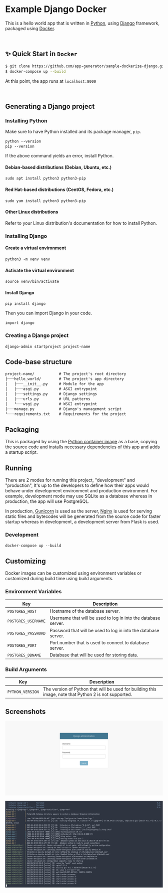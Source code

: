 # Example Django Docker

This is a hello world app that is written in [Python](https://www.python.org/), using [Django](https://www.djangoproject.com/) framework, packaged using [Docker](https://www.docker.com/).

<br />

## ✨ Quick Start in `Docker`

```bash
$ git clone https://github.com/app-generator/sample-dockerize-django.git
$ docker-compose up --build
```

At this point, the app runs at `localhost:8000`

<br />

## Generating a Django project

### Installing Python

Make sure to have Python installed and its package manager, `pip`.

```
python --version
pip --version
```

If the above command yields an error, install Python.

#### Debian-based distributions (Debian, Ubuntu, etc.)

```
sudo apt install python3 python3-pip
```

#### Red Hat-based distributions (CentOS, Fedora, etc.)

```
sudo yum install python3 python3-pip
```

#### Other Linux distributions

Refer to your Linux distribution's documentation for how to install Python.

### Installing Django

#### Create a virtual environment

```
python3 -m venv venv
```

#### Activate the virtual environment

```
source venv/bin/activate 
```

#### Install Django

```
pip install django
```

Then you can import Django in your code.

```
import django
```

### Creating a Django project

```
django-admin startproject project-name
```

## Code-base structure

```
project-name/           # The project's root directory
├───hello_world/        # The project's app directory
│   ├───__init__.py     # Module for the app
│   ├───asgi.py         # ASGI entrypoint
│   ├───settings.py     # Django settings
│   ├───urls.py         # URL patterns
│   └───wsgi.py         # WSGI entrypoint
├───manage.py           # Django's management script
└───requirements.txt    # Requirements for the project
```

## Packaging

This is packaged by using the [Python container image](https://hub.docker.com/_/python) as a base, copying the source code and installs necessary dependencies of this app and adds a startup script.

## Running

There are 2 modes for running this project, "development" and "production", It's up to the developers to define how their apps would behave under development environment and production environment. For example, development mode may use SQLite as a database whereas in production, the app will use PostgreSQL.

In production, [Gunicorn](https://gunicorn.org/) is used as the server, [Nginx](https://www.nginx.com/) is used for serving static files and bytecodes will be generated from the source code for faster startup whereas in development, a development server from Flask is used.

### Development

```
docker-compose up --build
```

## Customizing

Docker images can be customized using environment variables or customized during build time using build arguments.

### Environment Variables

| Key | Description |
| --- | --- |
| `POSTGRES_HOST` | Hostname of the database server. |
| `POSTGRES_USERNAME` | Username that will be used to log in into the database server. |
| `POSTGRES_PASSWORD` | Password that will be used to log in into the database server. |
| `POSTGRES_PORT` | Port number that is used to connect to database server. |
| `POSTGRES_DBNAME` | Database that will be used for storing data. |

### Build Arguments

| Key | Description |
| --- | --- |
| `PYTHON_VERSION` | The version of Python that will be used for building this image, note that Python 2 is not supported. |

## Screenshots

![Login Page](.assets/django_admin_login.png)

![Docker logs](.assets/django_logs.png)
